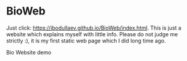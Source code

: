 # BioWeb

Just click: https://ibodullaev.github.io/BioWeb/index.html.
This is just a website which explains myself with little info. 
Please do not judge me strictly :), it is my first static web page which I did long time ago.

Bio Website demo
 

